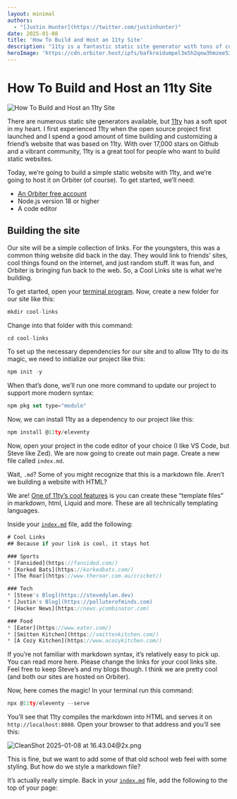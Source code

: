 ```yaml
---
layout: minimal
authors:
  - "[Justin Hunter](https://twitter.com/justinhunter)"
date: 2025-01-08
title: 'How To Build and Host an 11ty Site'
description: "11ty is a fantastic static site generator with tons of community support. Let's see how to build and host an 11ty site."
heroImage: 'https://cdn.orbiter.host/ipfs/bafkreidumpel3e5h2qew3hmzee5363m77u4bbdcrb4xr6utvazy4he7dky'
---
```

# How To Build and Host an 11ty Site

![How To Build and Host an 11ty Site](https://cdn.orbiter.host/ipfs/bafkreidumpel3e5h2qew3hmzee5363m77u4bbdcrb4xr6utvazy4he7dky)

There are numerous static site generators available, but [11ty](https://www.11ty.dev/) has a soft spot in my heart. I first experienced 11ty when the open source project first launched and I spend a good amount of time building and customizing a friend’s website that was based on 11ty. With over 17,000 stars on Github and a vibrant community, 11ty is a great tool for people who want to build static websites.

Today, we’re going to build a simple static website with 11ty, and we’re going to host it on Orbiter (of course). To get started, we’ll need:

- [An Orbiter free account](https://orbiter.host/pricing)
- Node.js version 18 or higher
- A code editor

## Building the site

Our site will be a simple collection of links. For the youngsters, this was a common thing website did back in the day. They would link to friends’ sites, cool things found on the internet, and just random stuff. It was fun, and Orbiter is bringing fun back to the web. So, a Cool Links site is what we’re building.

To get started, open your [terminal program](https://www.11ty.dev/docs/terminal-window/). Now, create a new folder for our site like this:

```jsx
mkdir cool-links
```

Change into that folder with this command:

```jsx
cd cool-links
```

To set up the necessary dependencies for our site and to allow 11ty to do its magic, we need to initialize our project like this:

```jsx
npm init -y
```

When that’s done, we’ll run one more command to update our project to support more modern syntax:

```jsx
npm pkg set type="module"
```

Now, we can install 11ty as a dependency to our project like this:

```jsx
npm install @11ty/eleventy
```

Now, open your project in the code editor of your choice (I like VS Code, but Steve like Zed). We are now going to create out main page. Create a new file called `index.md`.

Wait, `.md`? Some of you might recognize that this is a markdown file. Aren’t we building a website with HTML?

We are! [One of 11ty’s cool features](https://www.11ty.dev/docs/languages/) is you can create these “template files” in markdown, html, Liquid and more. These are all technically templating languages.

Inside your [`index.md`](http://index.md) file, add the following:

```jsx
# Cool Links
## Because if your link is cool, it stays hot

### Sports
* [Fansided](https://fansided.com/)
* [Korked Bats](https://korkedbats.com/)
* [The Roar](https://www.theroar.com.au/cricket/)

### Tech
* [Steve's Blog](https://stevedylan.dev)
* [Justin's Blog](https://polluterofminds.com)
* [Hacker News](https://news.ycombinator.com)

### Food
* [Eater](https://www.eater.com/)
* [Smitten Kitchen](https://smittenkitchen.com/)
* [A Cozy Kitchen](https://www.acozykitchen.com/)
```

If you’re not familiar with markdown syntax, it’s relatively easy to pick up. You can read more here. Please change the links for your cool links site. Feel free to keep Steve’s and my blogs though. I think we are pretty cool (and both our sites are hosted on Orbiter).

Now, here comes the magic! In your terminal run this command:

```jsx
npx @11ty/eleventy --serve
```

You’ll see that 11ty compiles the markdown into HTML and serves it on `http://localhost:8080`. Open your browser to that address and you’ll see this:

![CleanShot 2025-01-08 at 16.43.04@2x.png](https://cdn.orbiter.host/ipfs/bafkreid3rx66o4oknxh5teypy4kizqud6mddqc2ohto5aoh5fnqkkcnfwm)

This is fine, but we want to add some of that old school web feel with some styling. But how do we style a markdown file?

It’s actually really simple. Back in your [`index.md`](http://index.md) file, add the following to the top of your page:

```jsx